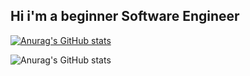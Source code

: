 ## Hi i'm a beginner Software Engineer

[![Anurag's GitHub stats](https://github-readme-stats.vercel.app/api?username=black-fen1x&show_icons=true)](https://github.com/black-fen1x)

![Anurag's GitHub stats](https://github-readme-stats.vercel.app/api?username=black-fen1x&count_private=true)
<!--
**black-fen1x/black-fen1x** is a ✨ _special_ ✨ repository because its `README.md` (this file) appears on your GitHub profile.

Here are some ideas to get you started:

- 🔭 I’m currently working on ...
- 🌱 I’m currently learning ...
- 👯 I’m looking to collaborate on ...
- 🤔 I’m looking for help with ...
- 💬 Ask me about ...
- 📫 How to reach me: ...
- 😄 Pronouns: ...
- ⚡ Fun fact: ...
-->
